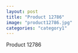 ```yaml
---
layout: post
title: "Product 12786"
image: "product12786.jpg"
categories: "category1"
---
```

Product 12786
